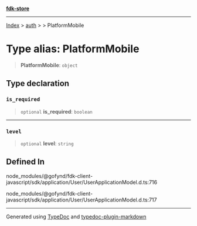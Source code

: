 [**fdk-store**](../../../README.md)
***

[Index](../../../API.md) > [auth](../../README.md) > [<internal>](../README.md) > PlatformMobile

# Type alias: PlatformMobile

> **PlatformMobile**: `object`

## Type declaration

### `is_required`

> `optional` **is\_required**: `boolean`

***

### `level`

> `optional` **level**: `string`

## Defined In

node\_modules/@gofynd/fdk-client-javascript/sdk/application/User/UserApplicationModel.d.ts:716

node\_modules/@gofynd/fdk-client-javascript/sdk/application/User/UserApplicationModel.d.ts:717

***
Generated using [TypeDoc](https://typedoc.org/) and [typedoc-plugin-markdown](https://www.npmjs.com/package/typedoc-plugin-markdown)

